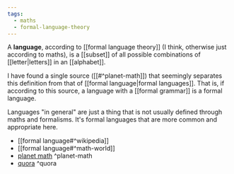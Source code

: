 ```yaml
---
tags:
  - maths
  - formal-language-theory
---
```

A **language**, according to [[formal language theory]] (I think, otherwise just according to maths), is a [[subset]] of all possible combinations of [[letter|letters]] in an [[alphabet]].

I have found a single source ([[#^planet-math]]) that seemingly separates this definition from that of [[formal language|formal languages]].
That is, if according to this source, a language with a [[formal grammar]] is a formal language.

Languages "in general" are just a thing that is not usually defined through maths and formalisms. It's formal languages that are more common and appropriate here.

- [[formal language#^wikipedia]]
- [[formal language#^math-world]]
- [planet math](https://planetmath.org/language) ^planet-math
- [quora](https://www.quora.com/Semantics-What-is-the-mathematical-definition-of-language) ^quora
